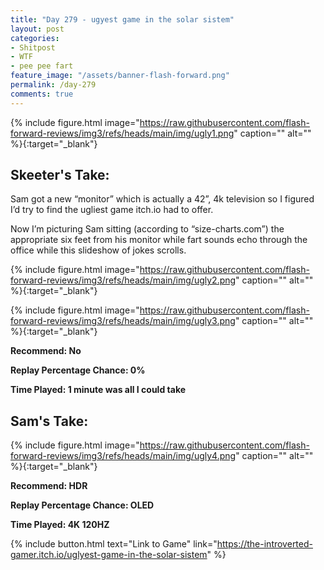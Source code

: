 ```yaml
---
title: "Day 279 - ugyest game in the solar sistem"
layout: post
categories:
- Shitpost
- WTF
- pee pee fart
feature_image: "/assets/banner-flash-forward.png"
permalink: /day-279
comments: true
---
```


{% include figure.html image="https://raw.githubusercontent.com/flash-forward-reviews/img3/refs/heads/main/img/ugly1.png" caption="" alt="" %}{:target="_blank"}
 
## Skeeter's Take: 

Sam got a new “monitor” which is actually a 42”, 4k television so I figured I’d try to find the ugliest game itch.io had to offer. 

Now I’m picturing Sam sitting (according to “size-charts.com”) the appropriate six feet from his monitor while fart sounds echo through the office while this slideshow of jokes scrolls. 

{% include figure.html image="https://raw.githubusercontent.com/flash-forward-reviews/img3/refs/heads/main/img/ugly2.png" caption="" alt="" %}{:target="_blank"}

{% include figure.html image="https://raw.githubusercontent.com/flash-forward-reviews/img3/refs/heads/main/img/ugly3.png" caption="" alt="" %}{:target="_blank"}

**Recommend: No**

**Replay Percentage Chance: 0%**

**Time Played: 1 minute was all I could take**

## Sam's Take:

{% include figure.html image="https://raw.githubusercontent.com/flash-forward-reviews/img3/refs/heads/main/img/ugly4.png" caption="" alt="" %}{:target="_blank"}

**Recommend: HDR**

**Replay Percentage Chance: OLED**

**Time Played: 4K 120HZ**

{% include button.html text="Link to Game" link="https://the-introverted-gamer.itch.io/uglyest-game-in-the-solar-sistem" %}